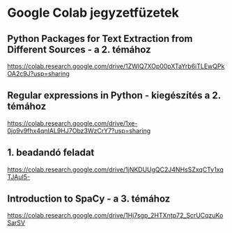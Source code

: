 # Google Colab jegyzetfüzetek

## Python Packages for Text Extraction from Different Sources - a 2. témához
https://colab.research.google.com/drive/1ZWlQ7XOp00pXTaYrb6iTLEwQPkOA2c9J?usp=sharing

## Regular expressions in Python - kiegészítés a 2. témához
https://colab.research.google.com/drive/1xe-0jo9v9fhx4qnIAL9HJ7Obz3WzCrY7?usp=sharing

## 1. beadandó feladat
https://colab.research.google.com/drive/1jNKDUUgQC2J4NHsSZxqCTy1xqTJAuI5-

## Introduction to SpaCy - a 3. témához
https://colab.research.google.com/drive/1Hj7sgp_2HTXntp72_ScrUCqzuKoSarSV
